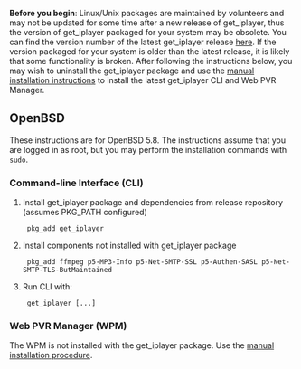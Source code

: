 **Before you begin**: Linux/Unix packages are maintained by volunteers and may not be updated for some time after a new release of get_iplayer, thus the version of get_iplayer packaged for your system may be obsolete. You can find the version number of the latest get_iplayer release [here](https://github.com/get-iplayer/get_iplayer/releases). If the version packaged for your system is older than the latest release, it is likely that some functionality is broken. After following the instructions below, you may wish to uninstall the get_iplayer package and use the [manual installation instructions](/wiki/manual) to install the latest get_iplayer CLI and Web PVR Manager. 

## OpenBSD

These instructions are for OpenBSD 5.8.  The instructions assume that you are logged in as root, but you may perform the installation commands with `sudo`.

### Command-line Interface (CLI)

1. Install get_iplayer package and dependencies from release repository (assumes PKG_PATH configured)

        pkg_add get_iplayer

2. Install components not installed with get_iplayer package

        pkg_add ffmpeg p5-MP3-Info p5-Net-SMTP-SSL p5-Authen-SASL p5-Net-SMTP-TLS-ButMaintained

3. Run CLI with:

    	get_iplayer [...]

### Web PVR Manager (WPM)

The WPM is not installed with the get_iplayer package.  Use the [manual installation procedure](/wiki/manual).